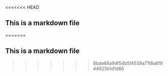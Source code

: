 <<<<<<< HEAD
## This is a markdown file
=======
## This is a markdown file
>>>>>>> 8bde68a9df54b5f4539a71f8a6f944625b1d1d66
